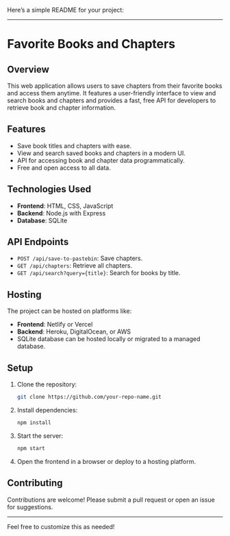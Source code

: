 Here’s a simple README for your project:

---

# Favorite Books and Chapters

## Overview
This web application allows users to save chapters from their favorite books and access them anytime. It features a user-friendly interface to view and search books and chapters and provides a fast, free API for developers to retrieve book and chapter information.

## Features
- Save book titles and chapters with ease.
- View and search saved books and chapters in a modern UI.
- API for accessing book and chapter data programmatically.
- Free and open access to all data.

## Technologies Used
- **Frontend**: HTML, CSS, JavaScript
- **Backend**: Node.js with Express
- **Database**: SQLite

## API Endpoints
- `POST /api/save-to-pastebin`: Save chapters.
- `GET /api/chapters`: Retrieve all chapters.
- `GET /api/search?query={title}`: Search for books by title.

## Hosting
The project can be hosted on platforms like:
- **Frontend**: Netlify or Vercel
- **Backend**: Heroku, DigitalOcean, or AWS
- SQLite database can be hosted locally or migrated to a managed database.

## Setup
1. Clone the repository:
   ```bash
   git clone https://github.com/your-repo-name.git
   ```
2. Install dependencies:
   ```bash
   npm install
   ```
3. Start the server:
   ```bash
   npm start
   ```
4. Open the frontend in a browser or deploy to a hosting platform.

## Contributing
Contributions are welcome! Please submit a pull request or open an issue for suggestions.

---

Feel free to customize this as needed!
